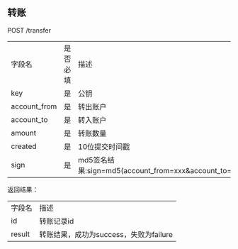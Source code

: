 ## 转账

POST /transfer

<table>
	<tr>
		<td>字段名</td>
		<td>是否必填</td>
		<td>描述</td>
	</tr>
	<tr>
		<td>key</td>
		<td>是</td>
		<td>公钥</td>
	</tr>
	<tr>
		<td>account_from</td>
		<td>是</td>
		<td>转出账户</td>
	</tr>
	<tr>
		<td>account_to</td>
		<td>是</td>
		<td>转入账户</td>
	</tr>
	<tr>
		<td>amount</td>
		<td>是</td>
		<td>转账数量</td>
	</tr>
	<tr>
		<td>created</td>
		<td>是</td>
		<td>10位提交时间戳</td>
	</tr>
	<tr>
		<td>sign</td>
		<td>是</td>
		<td>md5签名结果:sign=md5(account_from=xxx&account_to=xxx&amount=xxx&created=xxx&key=xxx)</td>
	</tr>
</table>

返回结果：

<table>
	<tr>
		<td>字段名</td>
		<td>描述</td>
	</tr>
	<tr>
		<td>id</td>
		<td>转账记录id</td>
	</tr>
	<tr>
		<td>result</td>
		<td>转账结果，成功为success，失败为failure</td>
	</tr>
</table>